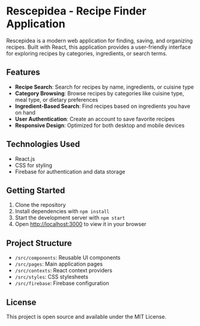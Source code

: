 # Rescepidea - Recipe Finder Application

Rescepidea is a modern web application for finding, saving, and organizing recipes. Built with React, this application provides a user-friendly interface for exploring recipes by categories, ingredients, or search terms.

## Features

- **Recipe Search**: Search for recipes by name, ingredients, or cuisine type
- **Category Browsing**: Browse recipes by categories like cuisine type, meal type, or dietary preferences
- **Ingredient-Based Search**: Find recipes based on ingredients you have on hand
- **User Authentication**: Create an account to save favorite recipes
- **Responsive Design**: Optimized for both desktop and mobile devices

## Technologies Used

- React.js
- CSS for styling
- Firebase for authentication and data storage

## Getting Started

1. Clone the repository
2. Install dependencies with `npm install`
3. Start the development server with `npm start`
4. Open [http://localhost:3000](http://localhost:3000) to view it in your browser

## Project Structure

- `/src/components`: Reusable UI components
- `/src/pages`: Main application pages
- `/src/contexts`: React context providers
- `/src/styles`: CSS stylesheets
- `/src/firebase`: Firebase configuration

## License

This project is open source and available under the MIT License.